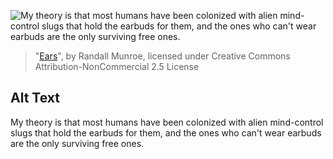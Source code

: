 ![My theory is that most humans have been colonized with alien mind-control slugs that hold the earbuds for them, and the ones who can't wear earbuds are the only surviving free ones.](https://imgs.xkcd.com/comics/ears.png)
> "[Ears](https://xkcd.com/1899/)", by Randall Munroe, licensed under Creative Commons Attribution-NonCommercial 2.5 License

## Alt Text
My theory is that most humans have been colonized with alien mind-control slugs that hold the earbuds for them, and the ones who can't wear earbuds are the only surviving free ones.
